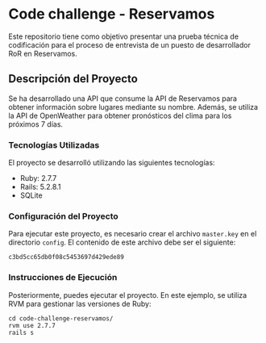 # Code challenge - Reservamos

Este repositorio tiene como objetivo presentar una prueba técnica de codificación para el proceso de entrevista de un 
puesto de desarrollador RoR en Reservamos.

## Descripción del Proyecto

Se ha desarrollado una API que consume la API de Reservamos para obtener información sobre lugares mediante su nombre. Además, se utiliza 
la API de OpenWeather para obtener pronósticos del clima para los próximos 7 días.

### Tecnologías Utilizadas

El proyecto se desarrolló utilizando las siguientes tecnologías:

- Ruby: 2.7.7
- Rails: 5.2.8.1
- SQLite

### Configuración del Proyecto

Para ejecutar este proyecto, es necesario crear el archivo `master.key` en el directorio `config`. El contenido de este archivo debe ser el siguiente:

```plaintext
c3bd5cc65db0f08c5453697d429ede89
```

### Instrucciones de Ejecución

Posteriormente, puedes ejecutar el proyecto. En este ejemplo, se utiliza RVM para gestionar las versiones de Ruby:

```
cd code-challenge-reservamos/
rvm use 2.7.7
rails s
```
